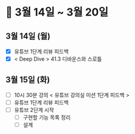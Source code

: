 # 🐯 3월 14일 ~ 3월 20일

## 3월 14일 (월)

- [x] 유튜브 1단계 리뷰 피드백
- [x] < Deep Dive > 41.3 디바운스와 스로틀

## 3월 15일 (화)

- [ ] 10시 30분 강의 < 유튜브 강의실 미션 1단계 피드백 >
- [ ] 유튜브 1단계 리뷰 피드백
- [ ] 유튜브 2단계 시작
  - [ ] 구현할 기능 목록 정리
  - [ ] 설계
